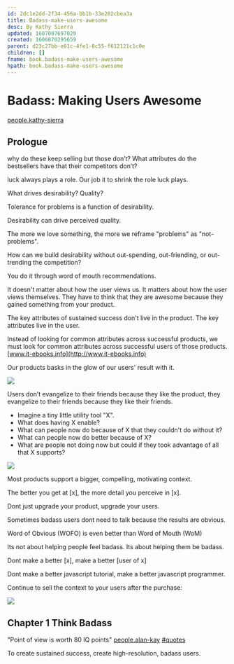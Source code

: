 ```yaml
---
id: 2dc1e2dd-2f34-456a-bb1b-33e282cbea3a
title: Badass-make-users-awesome
desc: By Kathy Sierra
updated: 1607007697029
created: 1606870295659
parent: d23c27bb-e61c-4fe1-8c55-f612121c1c0e
children: []
fname: book.badass-make-users-awesome
hpath: book.badass-make-users-awesome
---
```

# Badass: Making Users Awesome

[people.kathy-sierra](8cfedf1b-7638-409b-b2af-6957283fec6c)

## Prologue

why do these keep selling but those don’t? What attributes do the bestsellers have that their competitors don’t?

luck always plays a role. Our job it to shrink the role luck plays.

What drives desirability? Quality?

Tolerance for problems is a function of desirability.

Desirability can drive perceived quality.

The more we love something, the more we reframe "problems" as "not-problems".

How can we build desirability without out-spending, out-friending, or out-trending the competition?

You do it through word of mouth recommendations.

It doesn't matter about how the user views us. It matters about how the user views themselves. They have to think that they are awesome because they gained something from your product.

The key attributes of sustained success don't live in the product. The key attributes live in the user.

Instead of looking for common attributes across successful products, we must look for common attributes across successful users of those products. [www.it-ebooks.info](http://www.it-ebooks.info)

Our products basks in the glow of our users' result with it.

![](theianjones/assets/images/2020-12-01-20-12-59.png)

Users don’t evangelize to their friends because they like the product, they evangelize to their friends because they like their friends.

- Imagine a tiny little utility tool "X".
- What does having X enable?
- What can people now do because of X that they couldn't do without it?
- What can people now do better because of X?
- What are people not doing now but could if they took advantage of all that X supports?

![](theianjones/assets/images/2020-12-01-20-18-26.png)

Most products support a bigger, compelling, motivating context.

The better you get at [x], the more detail you perceive in [x].

Dont just upgrade your product, upgrade your users.

Sometimes badass users dont need to talk because the results are obvious.

Word of Obvious (WOFO) is even better than Word of Mouth (WoM)

Its not about helping people feel badass. Its about helping them be badass.

Dont make a better [x], make a better [user of x]

Dont make a better javascript tutorial, make a better javascript programmer.

Continue to sell the context to your users after the purchase:

![](theianjones/assets/images/2020-12-03-09-59-53.png)

## Chapter 1 Think Badass

"Point of view is worth 80 IQ points" [people.alan-kay](d013b16b-c2df-44a5-9092-8f17ed6f17a0) [#quotes](6561da50-a899-49e6-96c2-1555ae87fe1d)

To create sustained success, create high-resolution, badass users.


